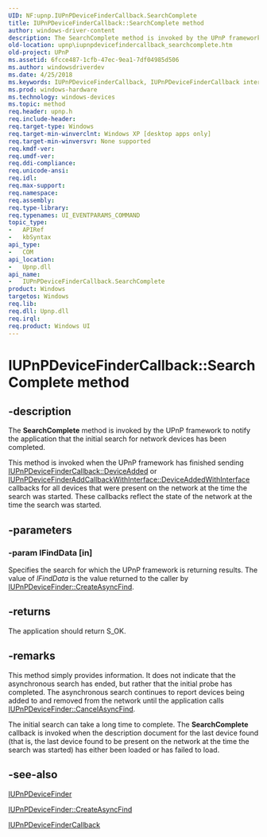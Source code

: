 ```yaml
---
UID: NF:upnp.IUPnPDeviceFinderCallback.SearchComplete
title: IUPnPDeviceFinderCallback::SearchComplete method
author: windows-driver-content
description: The SearchComplete method is invoked by the UPnP framework to notify the application that the initial search for network devices has been completed.
old-location: upnp\iupnpdevicefindercallback_searchcomplete.htm
old-project: UPnP
ms.assetid: 6fcce487-1cfb-47ec-9ea1-7df04985d506
ms.author: windowsdriverdev
ms.date: 4/25/2018
ms.keywords: IUPnPDeviceFinderCallback, IUPnPDeviceFinderCallback interface [UPnP APIs], SearchComplete method, IUPnPDeviceFinderCallback::SearchComplete, SearchComplete method [UPnP APIs], SearchComplete method [UPnP APIs], IUPnPDeviceFinderCallback interface, SearchComplete,IUPnPDeviceFinderCallback.SearchComplete, _upnp_iupnpdevicefindercallback_searchcomplete, upnp.iupnpdevicefindercallback_searchcomplete, upnp/IUPnPDeviceFinderCallback::SearchComplete
ms.prod: windows-hardware
ms.technology: windows-devices
ms.topic: method
req.header: upnp.h
req.include-header: 
req.target-type: Windows
req.target-min-winverclnt: Windows XP [desktop apps only]
req.target-min-winversvr: None supported
req.kmdf-ver: 
req.umdf-ver: 
req.ddi-compliance: 
req.unicode-ansi: 
req.idl: 
req.max-support: 
req.namespace: 
req.assembly: 
req.type-library: 
req.typenames: UI_EVENTPARAMS_COMMAND
topic_type:
-	APIRef
-	kbSyntax
api_type:
-	COM
api_location:
-	Upnp.dll
api_name:
-	IUPnPDeviceFinderCallback.SearchComplete
product: Windows
targetos: Windows
req.lib: 
req.dll: Upnp.dll
req.irql: 
req.product: Windows UI
---
```


# IUPnPDeviceFinderCallback::SearchComplete method


## -description


The 
<b>SearchComplete</b> method is invoked by the UPnP framework to notify the application that the initial search for network devices has been completed.

This method is invoked when the UPnP framework has finished sending <a href="https://msdn.microsoft.com/4a61ca43-cbc6-4db2-9706-23cadbae9c3e">IUPnPDeviceFinderCallback::DeviceAdded</a> or <a href="https://msdn.microsoft.com/c7cd47e8-264b-4d1a-aed3-daf5801c240c">IUPnPDeviceFinderAddCallbackWithInterface::DeviceAddedWithInterface</a> callbacks for all devices that were present on the network at the time the search was started. These callbacks reflect the state of the network at the time the search was started.


## -parameters




### -param lFindData [in]

Specifies the search for which the UPnP framework is returning results. The value of <i>lFindData</i> is the value returned to the caller by 
<a href="https://msdn.microsoft.com/4461b53f-b630-4b4a-bc68-0cc48ef70594">IUPnPDeviceFinder::CreateAsyncFind</a>.


## -returns



The application should return S_OK.




## -remarks



This method simply provides information. It does not indicate that the asynchronous search has ended, but rather that the initial probe has completed. The asynchronous search continues to report devices being added to and removed from the network until the application calls 
<a href="https://msdn.microsoft.com/d64db4fe-0b0a-430f-b198-dd49ef40b52e">IUPnPDeviceFinder::CancelAsyncFind</a>.

The initial search can take a long time to complete. The <b>SearchComplete</b> callback is invoked when the description document for the last device found (that is, the last device found to be present on the network at the time the search was started) has either been loaded or has failed to load.




## -see-also




<a href="https://msdn.microsoft.com/a4697038-8abc-42f2-9381-702fc82af90b">IUPnPDeviceFinder</a>



<a href="https://msdn.microsoft.com/4461b53f-b630-4b4a-bc68-0cc48ef70594">IUPnPDeviceFinder::CreateAsyncFind</a>



<a href="https://msdn.microsoft.com/02f1220b-d400-469e-8a28-64871f7fcbe2">IUPnPDeviceFinderCallback</a>
 

 


